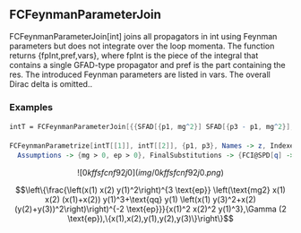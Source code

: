 ##  FCFeynmanParameterJoin 

FCFeynmanParameterJoin[int] joins all propagators in int using Feynman parameters but does not integrate over the loop momenta. The function returns {fpInt,pref,vars}, where fpInt is the piece of the integral that contains a single GFAD-type propagator and pref is the part containing the res. The introduced Feynman parameters are listed in vars. The overall Dirac delta is omitted..

###  Examples 

```mathematica
intT = FCFeynmanParameterJoin[{{SFAD[{p1, mg^2}] SFAD[{p3 - p1, mg^2}], 1, x}, SFAD[{{0, -2 p1 . q}}] SFAD[{{0, -2 p3 . q}}], y}, {p1, p3}] 
 
FCFeynmanParametrize[intT[[1]], intT[[2]], {p1, p3}, Names -> z, Indexed -> True, FCReplaceD -> {D -> 4 - 2 ep}, Simplify -> True, 
  Assumptions -> {mg > 0, ep > 0}, FinalSubstitutions -> {FCI@SPD[q] -> qq, mg^2 -> mg2}, Variables -> intT[[3]]]
```

$$![0kffsfcnf92j0](img/0kffsfcnf92j0.png)$$

$$\left\{\frac{\left(x(1) x(2) y(1)^2\right)^{3 \text{ep}} \left(\text{mg2} x(1) x(2) (x(1)+x(2)) y(1)^3+\text{qq} y(1) \left(x(1) y(3)^2+x(2) (y(2)+y(3))^2\right)\right)^{-2 \text{ep}}}{x(1)^2 x(2)^2 y(1)^3},\Gamma (2 \text{ep}),\{x(1),x(2),y(1),y(2),y(3)\}\right\}$$